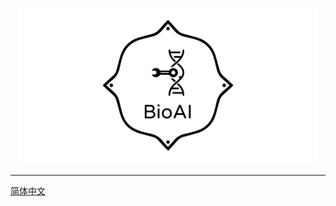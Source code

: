 
<p align="center">
  <img height="250" src="./img/log2.png" />
</p>

---

[简体中文]('./bioai/design.md')




